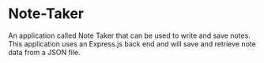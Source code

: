 # Note-Taker
An application called Note Taker that can be used to write and save notes. This application uses an Express.js back end and will save and retrieve note data from a JSON file.
